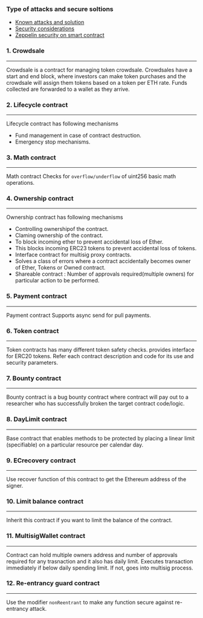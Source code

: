### Type of attacks and secure soltions
* [Known attacks and solution ](https://github.com/ConsenSys/smart-contract-best-practices) 
* [Security considerations](https://solidity.readthedocs.io/en/develop/security-considerations.html) 
* [Zeppelin security on smart contract](https://blog.zeppelin.solutions/onward-with-ethereum-smart-contract-security-97a827e47702) 

### 1. Crowdsale
***
Crowdsale is a contract for managing token crowdsale. Crowdsales have a start and end block, where investors can make token purchases and the crowdsale will assign them tokens based on a token per ETH rate. Funds collected are forwarded to a wallet as they arrive.
    
### 2. Lifecycle contract
***
Lifecycle contract has following mechanisms
* Fund management in case of contract destruction.
* Emergency stop mechanisms.

### 3. Math contract
***
Math contract Checks for `overflow/underflow` of uint256 basic math operations.

### 4. Ownership contract
***
Ownership contract has following mechanisms
* Controlling ownershipof the contract.
* Claming ownership of the contract.
* To block incoming ether to prevent accidental loss of Ether.
* This blocks incoming ERC23 tokens to prevent accidental loss of tokens.
* Interface contract for multisig proxy contracts.
* Solves a class of errors where a contract accidentally becomes owner of Ether, Tokens or Owned contract.
* Shareable contract : Number of approvals required(multiple owners) for particular action to be performed.

### 5. Payment contract
***
Payment contract Supports async send for pull payments.

### 6. Token contract
***
Token contracts has many different token safety checks. provides interface for ERC20 tokens. Refer each contract description and code for its use and security parameters.

### 7. Bounty contract
***
Bounty contract is a bug bounty contract where contract will pay out to a researcher who has successfully broken the target contract code/logic.

### 8. DayLimit contract
***
Base contract that enables methods to be protected by placing a linear limit (specifiable) on a particular resource per calendar day.

### 9. ECrecovery contract
***
Use recover function of this contract to get the Ethereum address of the signer.

### 10. Limit balance contract
***
Inherit this contract if you want to limit the balance of the contract.

### 11. MultisigWallet contract
***
Contract can hold multiple owners address and number of approvals required for any trasnaction and it also has daily limit. Executes transaction immediately if below daily spending limit. If not, goes into multisig process.

### 12. Re-entrancy guard contract
***
Use the modifier `nonReentrant` to make any function secure against re-entrancy attack.